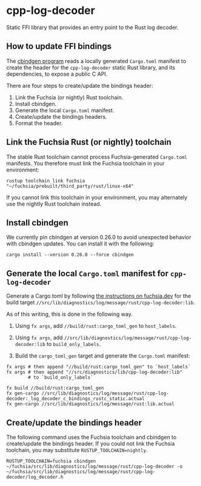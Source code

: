 # cpp-log-decoder

Static FFI library that provides an entry point to the Rust log decoder.

## How to update FFI bindings

The [cbindgen program](https://github.com/mozilla/cbindgen) reads a
locally generated `Cargo.toml` manifest to create the header
for the `cpp-log-decoder` static Rust library, and its dependencies, to
expose a public C API.

There are four steps to create/update the bindings header:

1. Link the Fuchsia (or nightly) Rust toolchain.
2. Install cbindgen.
3. Generate the local `Cargo.toml` manifest.
4. Create/update the bindings headers.
5. Format the header.

## Link the Fuchsia Rust (or nightly) toolchain

The stable Rust toolchain cannot process Fuchsia-generated
`Cargo.toml` manifests. You therefore must link the Fuchsia toolchain in
your environment:

```
rustup toolchain link fuchsia "~/fuchsia/prebuilt/third_party/rust/linux-x64"
```

If you cannot link this toolchain in your environment, you may
alternately use the nightly Rust toolchain instead.

## Install cbindgen

We currently pin cbindgen at version 0.26.0 to avoid unexpected
behavior with cbindgen updates. You can install it with the following:

```
cargo install --version 0.26.0 --force cbindgen
```

## Generate the local `Cargo.toml` manifest for `cpp-log-decoder`

Generate a Cargo.toml by following [the instructions on
fuchsia.dev](https://fuchsia.dev/fuchsia-src/development/languages/rust/cargo)
for the build target
`//src/lib/diagnostics/log/message/rust/cpp-log-decoder:lib`.

As of this writing, this is done in the following way.

1. Using `fx args`, add `//build/rust:cargo_toml_gen` to `host_labels`.

2. Using `fx args`, add `//src/lib/diagnostics/log/message/rust/cpp-log-decoder:lib`
   to `build_only_labels`.

3. Build the `cargo_toml_gen` target and generate the `Cargo.toml`
   manifest:

```
fx args # then append "//build/rust:cargo_toml_gen" to `host_labels`
fx args # then append "//src/diagnostics/lib/cpp-log-decoder:lib"
        # to `build_only_labels`

fx build //build/rust:cargo_toml_gen
fx gen-cargo //src/lib/diagnostics/log/message/rust/cpp-log-decoder:_log_decoder_c_bindings_rustc_static.actual
fx gen-cargo //src/lib/diagnostics/log/message/rust:lib.actual
```

## Create/update the bindings header

The following command uses the Fuchsia toolchain and cbindgen to
create/update the bindings header. If you could not link the
Fuchsia toolchain, you may substitute `RUSTUP_TOOLCHAIN=nightly`.

```
RUSTUP_TOOLCHAIN=fuchsia cbindgen ~/fuchsia/src/lib/diagnostics/log/message/rust/cpp-log-decoder -o ~/fuchsia/src/lib/diagnostics/log/message/rust/cpp-log-decoder/log_decoder.h
```

